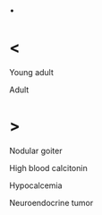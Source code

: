 # .

# <

Young adult

Adult

# >

Nodular goiter

High blood calcitonin

Hypocalcemia

Neuroendocrine tumor
